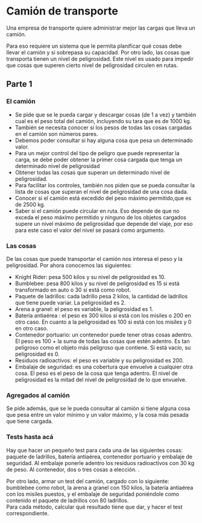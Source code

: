 # Camión de transporte

Una empresa de transporte quiere administrar mejor las cargas que lleva un camión.

Para eso requiere un sistema que le permita planificar qué cosas debe llevar el camión y si sobrepasa su capacidad. Por otro lado, las cosas que transporta tienen un nivel de peligrosidad. Este nivel es usado para impedir que cosas que superen cierto nivel de peligrosidad circulen en rutas.

## Parte 1
### El camión

- Se pide que se le pueda cargar y descargar cosas (de 1 a vez) y también cual es el peso total del camión, incluyendo su tara que es de 1000 kg. 
- También se necesita conocer si los pesos de todas las cosas cargadas en el camión son números pares. 
- Debemos poder consultar si hay alguna cosa que pesa un determinado valor.
- Para un mejor control del tipo de peligro que puede representar la carga, se debe poder obtener la primer cosa cargada que tenga un determinado nivel de peligrosidad 
- Obtener todas las cosas que superan un determinado nivel de peligrosidad. 
- Para facilitar los controles, también nos piden que se pueda consultar la lista de cosas que superan el nivel de peligrosidad de una cosa dada.
- Conocer si el camión está excedido del peso máximo permitido,que es de 2500 kg. 
- Saber si el camión puede circular en ruta. Eso depende de que no exceda el peso máximo permitido y ninguno de los objetos cargados supere un nivel máximo de peligrosidad que depende del viaje, por eso para este caso el valor del nivel se pasará como argumento.


### Las cosas
De las cosas que puede transportar el camión nos interesa el peso y la peligrosidad. Por ahora conocemos las siguientes:

* Knight Rider: pesa 500 kilos y su nivel de peligrosidad es 10.
* Bumblebee: pesa 800 kilos y su nivel de peligrosidad es 15 si está transformado en auto o 30 si está como robot.
* Paquete de ladrillos: cada ladrillo pesa 2 kilos, la cantidad de ladrillos que tiene puede variar. La peligrosidad es 2.
* Arena a granel: el peso es variable, la peligrosidad es 1.
* Batería antiaérea : el peso es 300 kilos si está con los misiles o 200 en otro caso. En cuanto a la peligrosidad es 100 si está con los misiles y 0 en otro caso.
* Contenedor portuario: un contenedor puede tener otras cosas adentro. El peso es 100 + la suma de todas las cosas que estén adentro. Es tan peligroso como el objeto más peligroso que contiene. Si está vacío, su peligrosidad es 0.
* Residuos radioactivos: el peso es variable y su peligrosidad es 200.
* Embalaje de seguridad: es una cobertura que envuelve a cualquier otra cosa. El peso es el peso de la cosa que tenga adentro. El nivel de peligrosidad es la mitad del nivel de peligrosidad de lo que envuelve.

### Agregados al camión
Se pide además, que se le pueda consultar al camión si tiene alguna cosa que pesa entre un valor mínimo y un valor máximo, y la cosa más pesada que tiene cargada.



### Tests hasta acá
Hay que hacer un pequeño test para cada una de las siguientes cosas: paquete de ladrillos, batería antiaérea, contenedor portuario y embalaje de seguridad. Al embalaje ponerle adentro los residuos radioactivos con 30 kg de peso. Al contenedor, dos o tres cosas a elección. .

Por otro lado, armar un test del camión, cargado con lo siguiente: bumblebee como robot, la arena a granel con 150 kilos, la batería antiaérea con los misiles puestos, y el embalaje de seguridad poniéndole como contenido el paquete de ladrillos con 80 ladrillos.  
Para cada método, calcular qué resultado tiene que dar, y hacer el test correspondiente.  


